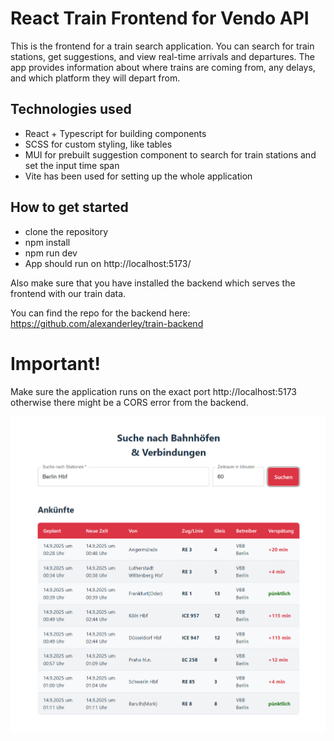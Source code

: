 # React Train Frontend for Vendo API

This is the frontend for a train search application. You can search for train stations, get suggestions, and view real-time arrivals and departures. The app provides information about where trains are coming from, any delays, and which platform they will depart from.

## Technologies used

- React + Typescript for building components
- SCSS for custom styling, like tables
- MUI for prebuilt suggestion component to search for train stations and set the input time span
- Vite has been used for setting up the whole application

## How to get started

- clone the repository
- npm install
- npm run dev
- App should run on http://localhost:5173/

Also make sure that you have installed the backend which serves the frontend with our train data.

You can find the repo for the backend here: https://github.com/alexanderley/train-backend

# Important!

Make sure the application runs on the exact port http://localhost:5173 otherwise there might be a CORS error from the backend.

![alt text](image.png)
